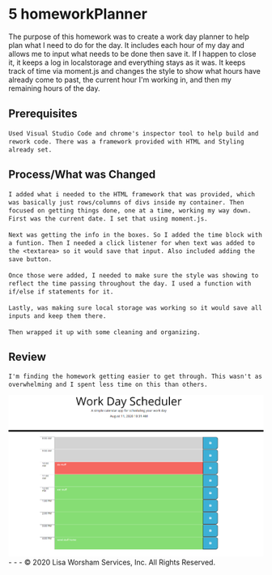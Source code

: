 #  5 homeworkPlanner


The purpose of this homework was to create a work day planner to help plan what I need to do for the day. It includes each hour of my day and allows me to input what needs to be done then save it. If I happen to close it, it keeps a log in localstorage and everything stays as it was. It keeps track of time via moment.js and changes the style to show what hours have already come to past, the current hour I'm working in, and then my remaining hours of the day. 

## Prerequisites

```
Used Visual Studio Code and chrome's inspector tool to help build and rework code. There was a framework provided with HTML and Styling already set.
```

## Process/What was Changed

```
I added what i needed to the HTML framework that was provided, which was basically just rows/columns of divs inside my container. Then focused on getting things done, one at a time, working my way down. First was the current date. I set that using moment.js.

Next was getting the info in the boxes. So I added the time block with a funtion. Then I needed a click listener for when text was added to the <textarea> so it would save that input. Also included adding the save button. 

Once those were added, I needed to make sure the style was showing to reflect the time passing throughout the day. I used a function with if/else if statements for it. 

Lastly, was making sure local storage was working so it would save all inputs and keep them there. 

Then wrapped it up with some cleaning and organizing.

```

## Review

```
I'm finding the homework getting easier to get through. This wasn't as overwhelming and I spent less time on this than others.   

```
<img src="Capture.PNG">
- - -
© 2020 Lisa Worsham Services, Inc. All Rights Reserved.